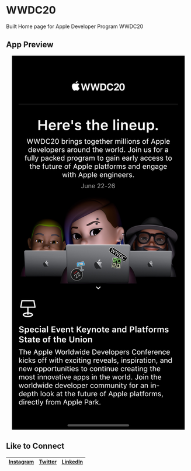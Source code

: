 # WWDC20

Built Home page for Apple Developer Program WWDC20
## App Preview
<p align="center">
<img src="images/WWDC20App.png">
</p>

## Like to Connect

[Instagram](https://www.instagram.com/irangareddy/) | [Twitter](https://twitter.com/irangareddy) | [LinkedIn](https://www.linkedin.com/feed/) |
------------ | ------------- | ---------------|
